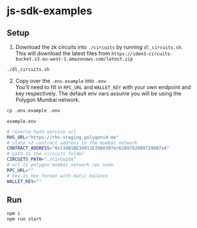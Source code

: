 # js-sdk-examples

## Setup
1. Download the zk circuits into `./circuits` by running `dl_circuits.sh`. This will download the latest files from `https://iden3-circuits-bucket.s3.eu-west-1.amazonaws.com/latest.zip`
```bash
./dl_circuits.sh
```
2. Copy over the `.env.example` into `.env`  
  You'll need to fill in `RPC_URL` and `WALLET_KEY` with your own endpoint and key respectively. The default env vars assume you will be using the Polygon Mumbai network.
```bash
cp .env.example .env
```

`example.env`
```bash
# reverse hash service url
RHS_URL="https://rhs-staging.polygonid.me" 
# state v2 contract address in the mumbai network
CONTRACT_ADDRESS="0x134B1BE34911E39A8397ec6289782989729807a4"
# path to the circuits folder
CIRCUITS_PATH="./circuits" 
# url to polygon mumbai network rpc node
RPC_URL="" 
# key in hex format with matic balance
WALLET_KEY="" 
```

## Run

```bash
npm i
npm run start
```